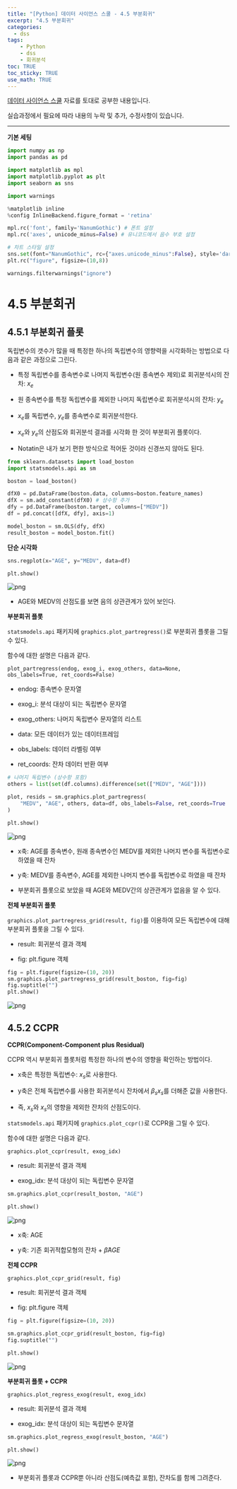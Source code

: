 ```yaml
---
title: "[Python] 데이터 사이언스 스쿨 - 4.5 부분회귀"
excerpt: "4.5 부분회귀"
categories: 
  - dss
tags: 
    - Python
    - dss
    - 회귀분석
toc: TRUE
toc_sticky: TRUE
use_math: TRUE
---
```


[데이터 사이언스 스쿨](https://datascienceschool.net/intro.html) 자료를 토대로 공부한 내용입니다.

실습과정에서 필요에 따라 내용의 누락 및 추가, 수정사항이 있습니다.

---


**기본 세팅**


```python
import numpy as np
import pandas as pd

import matplotlib as mpl
import matplotlib.pyplot as plt
import seaborn as sns

import warnings
```


```python
%matplotlib inline
%config InlineBackend.figure_format = 'retina'

mpl.rc('font', family='NanumGothic') # 폰트 설정
mpl.rc('axes', unicode_minus=False) # 유니코드에서 음수 부호 설정

# 차트 스타일 설정
sns.set(font="NanumGothic", rc={"axes.unicode_minus":False}, style='darkgrid')
plt.rc("figure", figsize=(10,8))

warnings.filterwarnings("ignore")
```

# 4.5 부분회귀

## 4.5.1 부분회귀 플롯

독립변수의 갯수가 많을 때 특정한 하나의 독립변수의 영향력을 시각화하는 방법으로 다음과 같은 과정으로 그린다.

- 특정 독립변수를 종속변수로 나머지 독립변수(원 종속변수 제외)로 회귀분석시의 잔차: $x_{e}$


- 원 종속변수를 특정 독립변수를 제외한 나머지 독립변수로 회귀분석시의 잔차: $y_{e}$


- $x_{e}$를 독립변수, $y_{e}$를 종속변수로 회귀분석한다.


- $x_{e}$와 $y_{e}$의 산점도와 회귀분석 결과를 시각화 한 것이 부분회귀 플롯이다.


- Notatin은 내가 보기 편한 방식으로 적어둔 것이라 신경쓰지 않아도 된다.


```python
from sklearn.datasets import load_boston
import statsmodels.api as sm

boston = load_boston()

dfX0 = pd.DataFrame(boston.data, columns=boston.feature_names)
dfX = sm.add_constant(dfX0) # 상수항 추가
dfy = pd.DataFrame(boston.target, columns=["MEDV"])
df = pd.concat([dfX, dfy], axis=1)

model_boston = sm.OLS(dfy, dfX)
result_boston = model_boston.fit()
```

**단순 시각화**


```python
sns.regplot(x="AGE", y="MEDV", data=df)

plt.show()
```


    
![png](../../assets/images/post_images/2021-06-11-10/output_8_0.png)
    


- AGE와 MEDV의 산점도를 보면 음의 상관관계가 있어 보인다.

**부분회귀 플롯**

`statsmodels.api` 패키지에 `graphics.plot_partregress()`로 부분회귀 플롯을 그릴 수 있다.

함수에 대한 설명은 다음과 같다.

`plot_partregress(endog, exog_i, exog_others, data=None, obs_labels=True, ret_coords=False)`

- endog: 종속변수 문자열


- exog_i: 분석 대상이 되는 독립변수 문자열


- exog_others: 나머지 독립변수 문자열의 리스트


- data: 모든 데이터가 있는 데이터프레임


- obs_labels: 데이터 라벨링 여부


- ret_coords: 잔차 데이터 반환 여부


```python
# 나머지 독립변수 (상수항 포함)
others = list(set(df.columns).difference(set(["MEDV", "AGE"])))

plot, resids = sm.graphics.plot_partregress(
    "MEDV", "AGE", others, data=df, obs_labels=False, ret_coords=True
)

plt.show()
```


    
![png](../../assets/images/post_images/2021-06-11-10/output_14_0.png)
    


- x축: AGE를 종속변수, 원래 종속변수인 MEDV를 제외한 나머지 변수를 독립변수로 하였을 때 잔차


- y축: MEDV를 종속변수, AGE를 제외한 나머지 변수를 독립변수로 하였을 때 잔차


- 부분회귀 플롯으로 보았을 때 AGE와 MEDV간의 상관관계가 없음을 알 수 있다.

**전체 부분회귀 플롯**

`graphics.plot_partregress_grid(result, fig)`를 이용하여 모든 독립변수에 대해 부분회귀 플롯을 그릴 수 있다.

- result: 회귀분석 결과 객체


- fig: plt.figure 객체


```python
fig = plt.figure(figsize=(10, 20))
sm.graphics.plot_partregress_grid(result_boston, fig=fig)
fig.suptitle("")
plt.show()
```


    
![png](../../assets/images/post_images/2021-06-11-10/output_18_0.png)
    


## 4.5.2 CCPR

**CCPR(Component-Component plus Residual)**

CCPR 역시 부분회귀 플롯처럼 특정한 하나의 변수의 영향을 확인하는 방법이다.

- x축은 특정한 독립변수: $x_{s}$로 사용한다.


- y축은 전체 독립변수를 사용한 회귀분석시 잔차에서 $\beta_{s}x_{s}$를 더해준 값을 사용한다.


- 즉, $x_{s}$와 $x_{s}$의 영향을 제외한 잔차의 산점도이다.

`statsmodels.api` 패키지에 `graphics.plot_ccpr()`로 CCPR을 그릴 수 있다.

함수에 대한 설명은 다음과 같다.

`graphics.plot_ccpr(result, exog_idx)`

- result: 회귀분석 결과 객체


- exog_idx: 분석 대상이 되는 독립변수 문자열


```python
sm.graphics.plot_ccpr(result_boston, "AGE")

plt.show()
```


    
![png](../../assets/images/post_images/2021-06-11-10/output_25_0.png)
    


- x축: AGE


- y축: 기존 회귀적합모형의 잔차 + $\hat{\beta}AGE$

**전체 CCPR**

`graphics.plot_ccpr_grid(result, fig)`

- result: 회귀분석 결과 객체


- fig: plt.figure 객체


```python
fig = plt.figure(figsize=(10, 20))

sm.graphics.plot_ccpr_grid(result_boston, fig=fig)
fig.suptitle("")

plt.show()
```


    
![png](../../assets/images/post_images/2021-06-11-10/output_29_0.png)
    


**부분회귀 플롯 + CCPR**

`graphics.plot_regress_exog(result, exog_idx)`

- result: 회귀분석 결과 객체


- exog_idx: 분석 대상이 되는 독립변수 문자열


```python
sm.graphics.plot_regress_exog(result_boston, "AGE")

plt.show()
```


    
![png](../../assets/images/post_images/2021-06-11-10/output_32_0.png)
    


- 부분회귀 플롯과 CCPR뿐 아니라 산점도(예측값 포함), 잔차도를 함께 그려준다.
